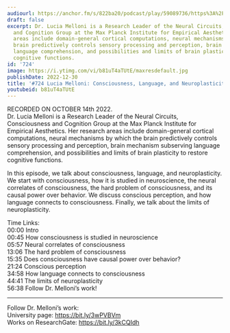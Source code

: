 ```yaml
---
audiourl: https://anchor.fm/s/822ba20/podcast/play/59089736/https%3A%2F%2Fd3ctxlq1ktw2nl.cloudfront.net%2Fstaging%2F2022-9-15%2F3b2498e7-a421-49a6-cac2-9aaf3a7bfc5d.m4a
draft: false
excerpt: Dr. Lucia Melloni is a Research Leader of the Neural Circuits, Consciousness
  and Cognition Group at the Max Planck Institute for Empirical Aesthetics. Her research
  areas include domain-general cortical computations, neural mechanisms by which the
  brain predictively controls sensory processing and perception, brain mechanism subserving
  language comprehension, and possibilities and limits of brain plasticity to restore
  cognitive functions.
id: '724'
image: https://i.ytimg.com/vi/b81uT4aTUtE/maxresdefault.jpg
publishDate: 2022-12-30
title: '#724 Lucia Melloni: Consciousness, Language, and Neuroplasticity'
youtubeid: b81uT4aTUtE
---
```

<div class="timelinks">

RECORDED ON OCTOBER 14th 2022.  
Dr. Lucia Melloni is a Research Leader of the Neural Circuits, Consciousness and Cognition Group at the Max Planck Institute for Empirical Aesthetics. Her research areas include domain-general cortical computations, neural mechanisms by which the brain predictively controls sensory processing and perception, brain mechanism subserving language comprehension, and possibilities and limits of brain plasticity to restore cognitive functions.

In this episode, we talk about consciousness, language, and neuroplasticity. We start with consciousness, how it is studied in neuroscience, the neural correlates of consciousness, the hard problem of consciousness, and its causal power over behavior. We discuss conscious perception, and how language connects to consciousness. Finally, we talk about the limits of neuroplasticity.

Time Links:  
<time>00:00</time> Intro  
<time>00:45</time> How consciousness is studied in neuroscience  
<time>05:57</time> Neural correlates of consciousness  
<time>13:06</time> The hard problem of consciousness  
<time>15:35</time> Does consciousness have causal power over behavior?  
<time>21:24</time> Conscious perception  
<time>34:58</time> How language connects to consciousness  
<time>44:41</time> The limits of neuroplasticity  
<time>56:38</time> Follow Dr. Melloni’s work!

---

Follow Dr. Melloni’s work:  
University page: https://bit.ly/3wPVBVm  
Works on ResearchGate: https://bit.ly/3kCQIdh
</div>

